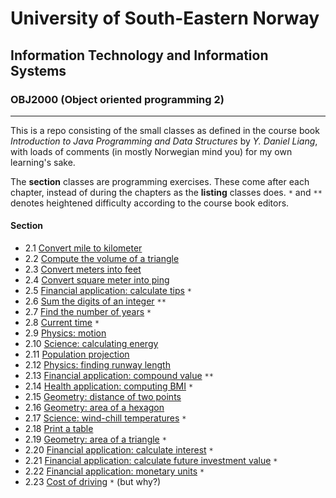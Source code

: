 # University of South-Eastern Norway
## Information Technology and Information Systems
### OBJ2000 (Object oriented programming 2)

---

This is a repo consisting of the small classes as defined in the course book _Introduction to Java Programming and Data Structures_ by _Y. Daniel Liang_, with loads of comments (in mostly Norwegian mind you) for my own learning's sake.

The __section__ classes are programming exercises. These come after each chapter, instead of during the chapters as the __listing__ classes does.
`*` and `**` denotes heightened difficulty according to the course book editors.

#### Section
- 2.1 [Convert mile to kilometer](https://github.com/Scandiking/Liang-Chapter-2/blob/master/src/Section_2_1.java)
- 2.2 [Compute the volume of a triangle](https://github.com/Scandiking/Liang-Chapter-2/blob/master/src/Section_2_2.java)
- 2.3 [Convert meters into feet](https://github.com/Scandiking/Liang-Chapter-2/blob/master/src/Section_2_3.java)
- 2.4 [Convert square meter into ping](https://github.com/Scandiking/Liang-Chapter-2/blob/master/src/Section_2_4.java)
- 2.5 [Financial application: calculate tips](https://github.com/Scandiking/Liang-Chapter-2/blob/master/src/Section_2_5.java) `*`
- 2.6 [Sum the digits of an integer](https://github.com/Scandiking/Liang-Chapter-2/blob/master/src/Section_2_6.java) `**`
- 2.7 [Find the number of years](https://github.com/Scandiking/Liang-Chapter-2/blob/master/src/Section_2_7.java) `*`
- 2.8 [Current time](https://github.com/Scandiking/Liang-Chapter-2/blob/master/src/Section_2_8.java) `*`
- 2.9 [Physics: motion](https://github.com/Scandiking/Liang-Chapter-2/blob/master/src/Section_2_9.java)
- 2.10 [Science: calculating energy](https://github.com/Scandiking/Liang-Chapter-2/blob/master/src/Section_2_10.java)
- 2.11 [Population projection](https://github.com/Scandiking/Liang-Chapter-2/blob/master/src/Section_2_11.java)
- 2.12 [Physics: finding runway length](https://github.com/Scandiking/Liang-Chapter-2/blob/master/src/Section_2_12.java)
- 2.13 [Financial application: compound value](https://github.com/Scandiking/Liang-Chapter-2/blob/master/src/Section_2_13.java) `**`
- 2.14 [Health application: computing BMI](https://github.com/Scandiking/Liang-Chapter-2/blob/master/src/Section_2_14.java) `*`
- 2.15 [Geometry: distance of two points](https://github.com/Scandiking/Liang-Chapter-2/blob/master/src/Section_2_15.java)
- 2.16 [Geometry: area of a hexagon](https://github.com/Scandiking/Liang-Chapter-2/blob/master/src/Section_2_16.java)
- 2.17 [Science: wind-chill temperatures](https://github.com/Scandiking/Liang-Chapter-2/blob/master/src/Section_2_17.java) `*`
- 2.18 [Print a table](https://github.com/Scandiking/Liang-Chapter-2/blob/master/src/Section_2_18.java)
- 2.19 [Geometry: area of a triangle](https://github.com/Scandiking/Liang-Chapter-2/blob/master/src/Section_2_19.java) `*`
- 2.20 [Financial application: calculate interest](https://github.com/Scandiking/Liang-Chapter-2/blob/master/src/Section_2_20.java) `*`
- 2.21 [Financial application: calculate future investment value](https://github.com/Scandiking/Liang-Chapter-2/blob/master/src/Section_2_21.java) `*`
- 2.22 [Financial application: monetary units](https://github.com/Scandiking/Liang-Chapter-2/blob/master/src/Section_2_22.java) `*`
- 2.23 [Cost of driving](https://github.com/Scandiking/Liang-Chapter-2/blob/master/src/Section_2_23.java) `*` (but why?)
